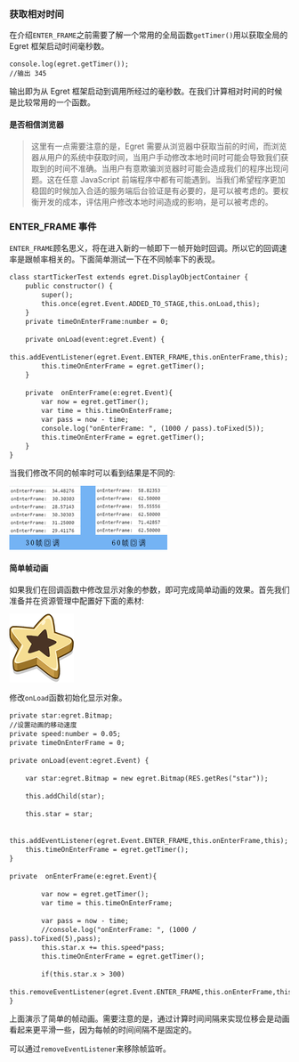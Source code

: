 
### 获取相对时间

在介绍`ENTER_FRAME`之前需要了解一个常用的全局函数`getTimer()`用以获取全局的 Egret 框架启动时间毫秒数。

```
console.log(egret.getTimer());
//输出 345
```

输出即为从 Egret 框架启动到调用所经过的毫秒数。在我们计算相对时间的时候是比较常用的一个函数。

#### 是否相信浏览器

> 这里有一点需要注意的是，Egret 需要从浏览器中获取当前的时间，而浏览器从用户的系统中获取时间，当用户手动修改本地时间时可能会导致我们获取到的时间不准确。当用户有意欺骗浏览器时可能会造成我们的程序出现问题。这在任意 JavaScript 前端程序中都有可能遇到。当我们希望程序更加稳固的时候加入合适的服务端后台验证是有必要的，是可以被考虑的。要权衡开发的成本，评估用户修改本地时间造成的影响，是可以被考虑的。

### ENTER_FRAME 事件

`ENTER_FRAME`顾名思义，将在进入新的一帧即下一帧开始时回调。所以它的回调速率是跟帧率相关的。下面简单测试一下在不同帧率下的表现。

```
class startTickerTest extends egret.DisplayObjectContainer {
    public constructor() {
        super();
        this.once(egret.Event.ADDED_TO_STAGE,this.onLoad,this);
    }
    private timeOnEnterFrame:number = 0;
    
    private onLoad(event:egret.Event) {
        this.addEventListener(egret.Event.ENTER_FRAME,this.onEnterFrame,this);
        this.timeOnEnterFrame = egret.getTimer();
    }
    
    private  onEnterFrame(e:egret.Event){  
        var now = egret.getTimer();
        var time = this.timeOnEnterFrame;
        var pass = now - time;
        console.log("onEnterFrame: ", (1000 / pass).toFixed(5));
        this.timeOnEnterFrame = egret.getTimer();
    }
}
```

当我们修改不同的帧率时可以看到结果是不同的:

![](56d7f314a338f.png)

#### 简单帧动画

如果我们在回调函数中修改显示对象的参数，即可完成简单动画的效果。首先我们准备并在资源管理中配置好下面的素材:

![](56d7f30de1131.png)

修改`onLoad`函数初始化显示对象。

```
private star:egret.Bitmap;
//设置动画的移动速度
private speed:number = 0.05;
private timeOnEnterFrame = 0;

private onLoad(event:egret.Event) {

    var star:egret.Bitmap = new egret.Bitmap(RES.getRes("star"));

    this.addChild(star);

    this.star = star;

    this.addEventListener(egret.Event.ENTER_FRAME,this.onEnterFrame,this);
    this.timeOnEnterFrame = egret.getTimer();
}

private  onEnterFrame(e:egret.Event){

        var now = egret.getTimer();
        var time = this.timeOnEnterFrame;

        var pass = now - time;
        //console.log("onEnterFrame: ", (1000 / pass).toFixed(5),pass);
        this.star.x += this.speed*pass;
        this.timeOnEnterFrame = egret.getTimer();

        if(this.star.x > 300)
            this.removeEventListener(egret.Event.ENTER_FRAME,this.onEnterFrame,this);
}
```

上面演示了简单的帧动画。需要注意的是，通过计算时间间隔来实现位移会是动画看起来更平滑一些，因为每帧的时间间隔不是固定的。

可以通过`removeEventListener`来移除帧监听。




